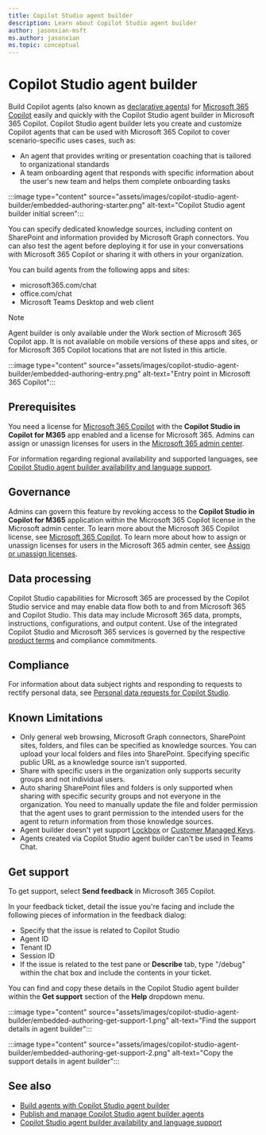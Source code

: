 ```yaml
---
title: Copilot Studio agent builder
description: Learn about Copilot Studio agent builder
author: jasonxian-msft
ms.author: jasonxian
ms.topic: conceptual
---
```


# Copilot Studio agent builder

Build Copilot agents (also known as [declarative agents](overview-declarative-agent.md)) for [Microsoft 365 Copilot](/copilot/microsoft-365/microsoft-365-copilot-overview) easily and quickly with the Copilot Studio agent builder in Microsoft 365 Copilot. Copilot Studio agent builder lets you create and customize Copilot agents that can be used with Microsoft 365 Copilot to cover scenario-specific uses cases, such as:

- An agent that provides writing or presentation coaching that is tailored to organizational standards
- A team onboarding agent that responds with specific information about the user's new team and helps them complete onboarding tasks

:::image type="content" source="assets/images/copilot-studio-agent-builder/embedded-authoring-starter.png" alt-text="Copilot Studio agent builder initial screen":::

You can specify dedicated knowledge sources, including content on SharePoint and information provided by Microsoft Graph connectors. You can also test the agent before deploying it for use in your conversations with Microsoft 365 Copilot or sharing it with others in your organization.

You can build agents from the following apps and sites:

- microsoft365.com/chat
- office.com/chat
- Microsoft Teams Desktop and web client

> [!NOTE]
> Agent builder is only available under the Work section of Microsoft 365 Copilot app. It is not available on mobile versions of these apps and sites, or for Microsoft 365 Copilot locations that are not listed in this article.

:::image type="content" source="assets/images/copilot-studio-agent-builder/embedded-authoring-entry.png" alt-text="Entry point in Microsoft 365 Copilot":::

## Prerequisites

You need a license for [Microsoft 365 Copilot](https://www.microsoft.com/microsoft-365/copilot/enterprise) with the **Copilot Studio in Copilot for M365** app enabled and a license for Microsoft 365. Admins can assign or unassign licenses for users in the [Microsoft 365 admin center](/microsoft-365/admin/manage/assign-licenses-to-users).

For information regarding regional availability and supported languages, see [Copilot Studio agent builder availability and language support](copilot-studio-agent-builder-availability.md).

## Governance

Admins can govern this feature by revoking access to the **Copilot Studio in Copilot for M365** application within the Microsoft 365 Copilot license in the Microsoft admin center. To learn more about the Microsoft 365 Copilot license, see [Microsoft 365 Copilot](https://www.microsoft.com/microsoft-365/copilot/enterprise). To learn more about how to assign or unassign licenses for users in the Microsoft 365 admin center, see [Assign or unassign licenses](/microsoft-365/admin/manage/assign-licenses-to-users).

## Data processing

Copilot Studio capabilities for Microsoft 365 are processed by the Copilot Studio service and may enable data flow both to and from Microsoft 365 and Copilot Studio. This data may include Microsoft 365 data, prompts, instructions, configurations, and output content. Use of the integrated Copilot Studio and Microsoft 365 services is governed by the respective [product terms](https://go.microsoft.com/fwlink/?linkid=2173816) and compliance commitments.

## Compliance

For information about data subject rights and responding to requests to rectify personal data, see [Personal data requests for Copilot Studio](/microsoft-copilot-studio/personal-data-summary).

## Known Limitations

- Only general web browsing, Microsoft Graph connectors, SharePoint sites, folders, and files can be specified as knowledge sources. You can upload your local folders and files into SharePoint. Specifying specific public URL as a knowledge source isn't supported.
- Share with specific users in the organization only supports security groups and not individual users.
- Auto sharing SharePoint files and folders is only supported when sharing with specific security groups and not everyone in the organization. You need to manually update the file and folder permission that the agent uses to grant permission to the intended users for the agent to return information from those knowledge sources.
- Agent builder doesn't yet support [Lockbox](/power-platform/admin/about-lockbox) or [Customer Managed Keys](/azure/storage/common/customer-managed-keys-overview).
- Agents created via Copilot Studio agent builder can't be used in Teams Chat.

## Get support

To get support, select **Send feedback** in Microsoft 365 Copilot.

In your feedback ticket, detail the issue you're facing and include the following pieces of information in the feedback dialog:

- Specify that the issue is related to Copilot Studio
- Agent ID
- Tenant ID
- Session ID
- If the issue is related to the test pane or **Describe** tab, type "/debug" within the chat box and include the contents in your ticket.

You can find and copy these details in the Copilot Studio agent builder within the **Get support** section of the **Help** dropdown menu.

:::image type="content" source="assets/images/copilot-studio-agent-builder/embedded-authoring-get-support-1.png" alt-text="Find the support details in agent builder":::

:::image type="content" source="assets/images/copilot-studio-agent-builder/embedded-authoring-get-support-2.png" alt-text="Copy the support details in agent builder":::

## See also

- [Build agents with Copilot Studio agent builder](copilot-studio-agent-builder-build.md)
- [Publish and manage Copilot Studio agent builder agents](copilot-studio-agent-builder-publish.md)
- [Copilot Studio agent builder availability and language support](copilot-studio-agent-builder-availability.md)
